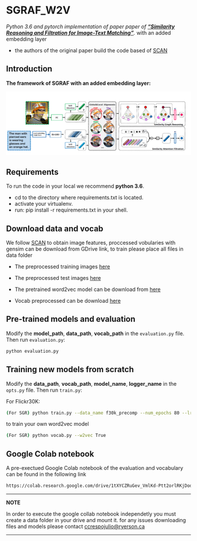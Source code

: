 # SGRAF_W2V
*Python 3.6 and pytorch implementation of paper paper of [**“Similarity Reasoning and Filtration for Image-Text Matching”**](https://arxiv.org/pdf/2101.01368.pdf).*  with an added embedding layer 

* the authors of the original paper build the code based of [SCAN](https://github.com/kuanghuei/SCAN) 


## Introduction

**The framework of SGRAF with an added embedding layer:**

<img src="./fig/model.png" width = "100%" height="50%">

## Requirements 
To run the code in your local we recommend  **python 3.6**.
* cd to the directory where requirements.txt is located.
* activate your virtualenv.
* run: pip install -r requirements.txt in your shell.

## Download data and vocab
We follow [SCAN](https://github.com/kuanghuei/SCAN) to obtain image features, proccessed vobularies with gensim can be download from GDrive link, to train please place all files in data folder

* The preprocessed training images [here]() 
* The preprocessed test images [here](https://drive.google.com/file/d/18zTyLNt6Zu0iVQObnAQcJ9_ygkkZh8lf/view?usp=sharing)

* The pretrained word2vec model can be download from [here](https://drive.google.com/file/d/1okujwj6TlOUypavjSgQN0lNx_lNZfop5/view?usp=sharing)



* Vocab preprocessed can be download [here](https://drive.google.com/file/d/1KnDtgoOlVnk0M9x-w2gS_1FmogaQaYji/view?usp=sharing) 

## Pre-trained models and evaluation
Modify the **model_path**, **data_path**, **vocab_path** in the `evaluation.py` file. Then run `evaluation.py`:

```bash
python evaluation.py
```

## Training new models from scratch
Modify the **data_path**, **vocab_path**, **model_name**, **logger_name** in the `opts.py` file. Then run `train.py`:



For Flickr30K:

```bash
(For SGR) python train.py --data_name f30k_precomp --num_epochs 80 --lr_update 30 --module_name SGR
```

to train your own word2vec model 
```bash
(For SGR) python vocab.py --w2vec True
```

## Google Colab notebook
A pre-exectued Google Colab notebook of the evaluation and vocabulary can be found in the following link
```bash
https://colab.research.google.com/drive/1tXYCZRuGev_VmlKd-Ptt2orlRKjDodYz?usp=sharing
```
---
**NOTE**

In order to execute the google collab notebook independetly you must create a data folder in your drive and mount it.
for any issues downloading files and models please contact ccrespojulio@ryerson.ca

---